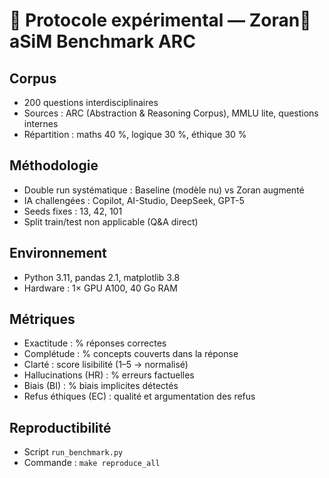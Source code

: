 # 📑 Protocole expérimental — Zoran🦋 aSiM Benchmark ARC

## Corpus
- 200 questions interdisciplinaires
- Sources : ARC (Abstraction & Reasoning Corpus), MMLU lite, questions internes
- Répartition : maths 40 %, logique 30 %, éthique 30 %

## Méthodologie
- Double run systématique : Baseline (modèle nu) vs Zoran augmenté
- IA challengées : Copilot, AI-Studio, DeepSeek, GPT-5
- Seeds fixes : 13, 42, 101
- Split train/test non applicable (Q&A direct)

## Environnement
- Python 3.11, pandas 2.1, matplotlib 3.8
- Hardware : 1× GPU A100, 40 Go RAM

## Métriques
- Exactitude : % réponses correctes
- Complétude : % concepts couverts dans la réponse
- Clarté : score lisibilité (1–5 → normalisé)
- Hallucinations (HR) : % erreurs factuelles
- Biais (BI) : % biais implicites détectés
- Refus éthiques (EC) : qualité et argumentation des refus

## Reproductibilité
- Script `run_benchmark.py`
- Commande : `make reproduce_all`
